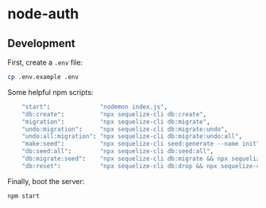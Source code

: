# node-auth

## Development

First, create a `.env` file:

```sh
cp .env.example .env
```

Some helpful npm scripts:
```sh
    "start":              "nodemon index.js",
    "db:create":          "npx sequelize-cli db:create",
    "migration":          "npx sequelize-cli db:migrate",
    "undo:migration":     "npx sequelize-cli db:migrate:undo",
    "undo:all:migration": "npx sequelize-cli db:migrate:undo:all",
    "make:seed":          "npx sequelize-cli seed:generate --name init",
    "db:seed:all":        "npx sequelize-cli db:seed:all",
    "db:migrate:seed":    "npx sequelize-cli db:migrate && npx sequelize-cli db:seed:all",
    "db:reset":           "npx sequelize-cli db:drop && npx sequelize-cli db:create && npx sequelize-cli db:migrate && npx sequelize-cli      db:seed:all"
```

Finally, boot the server:

```sh
npm start
```